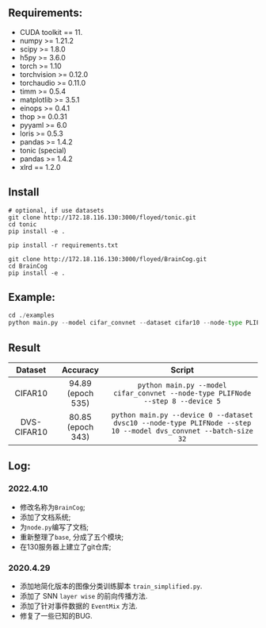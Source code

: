 ## Requirements:
* CUDA toolkit == 11.
* numpy >= 1.21.2
* scipy >= 1.8.0
* h5py >= 3.6.0
* torch >= 1.10
* torchvision >= 0.12.0
* torchaudio  >= 0.11.0
* timm >= 0.5.4
* matplotlib >= 3.5.1
* einops >= 0.4.1
* thop >= 0.0.31
* pyyaml >= 6.0
* loris >= 0.5.3
* pandas >= 1.4.2  
* tonic (special)
* pandas >= 1.4.2  
* xlrd == 1.2.0
## Install

```
# optional, if use datasets 
git clone http://172.18.116.130:3000/floyed/tonic.git
cd tonic 
pip install -e .

pip install -r requirements.txt

git clone http://172.18.116.130:3000/floyed/BrainCog.git
cd BrainCog
pip install -e .
```

## Example:

```python
cd ./examples 
python main.py --model cifar_convnet --dataset cifar10 --node-type PLIFNode --step 8 --device 1
```

## Result

|    Dataset    |      Accuracy       |                                                        Script                                                         |
|:-------------:|:-------------------:|:---------------------------------------------------------------------------------------------------------------------:|
|    CIFAR10    |  94.89 (epoch 535)  |                  ```python main.py --model cifar_convnet --node-type PLIFNode --step 8 --device 5```                  |
|  DVS-CIFAR10  |  80.85 (epoch 343)  |  ```python main.py --device 0 --dataset dvsc10 --node-type PLIFNode --step 10 --model dvs_convnet --batch-size 32```  |

## Log:

### 2022.4.10

* 修改名称为```BrainCog```;
* 添加了文档系统;
* 为```node.py```编写了文档;
* 重新整理了```base```, 分成了五个模块;
* 在130服务器上建立了git仓库;

### 2020.4.29 
* 添加地简化版本的图像分类训练脚本 ```train_simplified.py```.
* 添加了 SNN ```layer wise``` 的前向传播方法.
* 添加了针对事件数据的 ```EventMix``` 方法.
* 修复了一些已知的BUG.